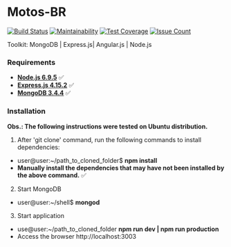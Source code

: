 # Motos-BR

[![Build Status](https://travis-ci.org/ThiagoLuizNunes/Motos-BR.svg?branch=master)](https://travis-ci.org/ThiagoLuizNunes/Motos-BR)
[![Maintainability](https://api.codeclimate.com/v1/badges/2f363b6b8e5025adc433/maintainability)](https://codeclimate.com/github/ThiagoLuizNunes/Motos-BR/maintainability)
[![Test Coverage](https://api.codeclimate.com/v1/badges/2f363b6b8e5025adc433/test_coverage)](https://codeclimate.com/github/ThiagoLuizNunes/Motos-BR/test_coverage)
[![Issue Count](https://codeclimate.com/github/ThiagoLuizNunes/Motos-BR/badges/issue_count.svg)](https://codeclimate.com/github/ThiagoLuizNunes/Motos-BR)

Toolkit: MongoDB | Express.js| Angular.js | Node.js

### Requirements ###

* **[Node.js 6.9.5](http://nodejs.org/en/)** :white_check_mark:
* **[Express.js 4.15.2](http://expressjs.com/)** :white_check_mark:
* **[MongoDB 3.4.4](https://www.mongodb.com/)** :white_check_mark:

### Installation ###

**Obs.: The following instructions were tested on Ubuntu distribution.**

1. After 'git clone' command, run the following commands to install dependencies:
  - user@user:~/path_to_cloned_folder$ **npm install**
  - **Manually install the dependencies that may have not been installed by the above command.** :white_check_mark:

2. Start MongoDB
  - user@user:~/shell$ **mongod**

3. Start application
  - use@user:~/path_to_cloned_folder **npm run dev | npm run production**
  - Access the browser http://localhost:3003
